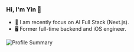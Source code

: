 ### Hi, I'm Yin 👋

- 🌱 I am recently focus on AI Full Stack (Next.js).
- 🖥️ Former full-time backend and iOS engineer.

<img align="center" src="https://github-profile-summary-cards.vercel.app/api/cards/profile-details?username=yintokey&theme=github" alt="Profile Summary"/>
